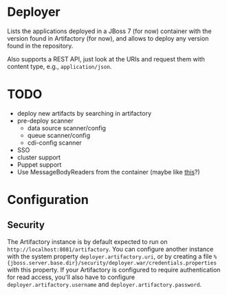 # Deployer

Lists the applications deployed in a JBoss 7 (for now) container with the version found in Artifactory (for now), and allows to deploy any version found in the repository.

Also supports a REST API, just look at the URIs and request them with content type, e.g., `application/json`.

# TODO

* deploy new artifacts by searching in artifactory
* pre-deploy scanner
	* data source scanner/config
	* queue scanner/config
	* cdi-config scanner
* SSO
* cluster support
* Puppet support
* Use MessageBodyReaders from the container (maybe like [this](https://jersey.java.net/documentation/latest/message-body-workers.html)?)

# Configuration

## Security

The Artifactory instance is by default expected to run on `http://localhost:8081/artifactory`. You can configure another instance with the system property `deployer.artifactory.uri`, or by creating a file `%{jboss.server.base.dir}/security/deployer.war/credentials.properties` with this property. If your Artifactory is configured to require authentication for read access, you'll also have to configure `deployer.artifactory.username` and `deployer.artifactory.password`.

